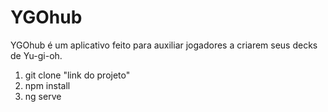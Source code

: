 # YGOhub
YGOhub é um aplicativo feito para auxiliar jogadores a criarem seus decks de Yu-gi-oh.

1. git clone "link do projeto"
2. npm install
3. ng serve
